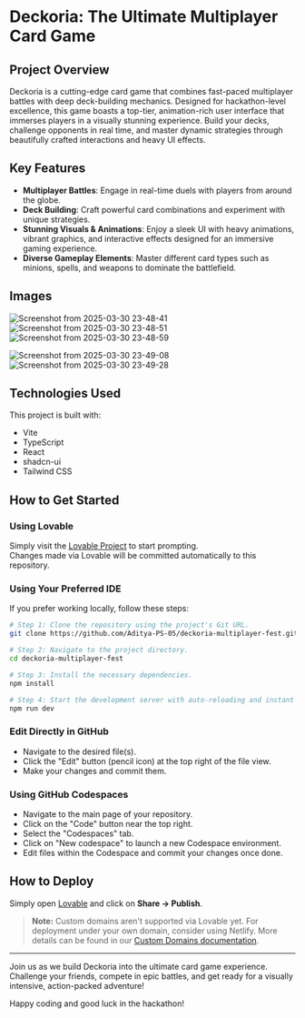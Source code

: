# Deckoria: The Ultimate Multiplayer Card Game

## Project Overview

Deckoria is a cutting-edge card game that combines fast-paced multiplayer battles with deep deck-building mechanics. Designed for hackathon-level excellence, this game boasts a top-tier, animation-rich user interface that immerses players in a visually stunning experience. Build your decks, challenge opponents in real time, and master dynamic strategies through beautifully crafted interactions and heavy UI effects.

## Key Features

- **Multiplayer Battles**: Engage in real-time duels with players from around the globe.
- **Deck Building**: Craft powerful card combinations and experiment with unique strategies.
- **Stunning Visuals & Animations**: Enjoy a sleek UI with heavy animations, vibrant graphics, and interactive effects designed for an immersive gaming experience.
- **Diverse Gameplay Elements**: Master different card types such as minions, spells, and weapons to dominate the battlefield.

## Images

![Screenshot from 2025-03-30 23-48-41](https://github.com/user-attachments/assets/83a31ce0-6da6-4e22-8d8f-561fd066ed4c)
![Screenshot from 2025-03-30 23-48-51](https://github.com/user-attachments/assets/58c817e8-f53a-4775-af7b-4efb29b7766a)
![Screenshot from 2025-03-30 23-48-59](https://github.com/user-attachments/assets/d5d84ffa-74ee-4a08-8894-617179ed17d5)

![Screenshot from 2025-03-30 23-49-08](https://github.com/user-attachments/assets/f0d8ed4d-dd36-421a-8dbe-fb3528a5e058)
![Screenshot from 2025-03-30 23-49-28](https://github.com/user-attachments/assets/dcb6019a-e852-4daa-afe6-33aba615fafd)


## Technologies Used 

This project is built with:
- Vite
- TypeScript
- React
- shadcn-ui
- Tailwind CSS

## How to Get Started

### Using Lovable

Simply visit the [Lovable Project](https://lovable.dev/projects/c64ddc95-f6e4-4220-932e-0cbe9c79c2d5) to start prompting.  
Changes made via Lovable will be committed automatically to this repository.

### Using Your Preferred IDE

If you prefer working locally, follow these steps:

```sh
# Step 1: Clone the repository using the project's Git URL.
git clone https://github.com/Aditya-PS-05/deckoria-multiplayer-fest.git

# Step 2: Navigate to the project directory.
cd deckoria-multiplayer-fest

# Step 3: Install the necessary dependencies.
npm install

# Step 4: Start the development server with auto-reloading and instant preview.
npm run dev
```

### Edit Directly in GitHub

- Navigate to the desired file(s).
- Click the "Edit" button (pencil icon) at the top right of the file view.
- Make your changes and commit them.

### Using GitHub Codespaces

- Navigate to the main page of your repository.
- Click on the "Code" button near the top right.
- Select the "Codespaces" tab.
- Click on "New codespace" to launch a new Codespace environment.
- Edit files within the Codespace and commit your changes once done.

## How to Deploy

Simply open [Lovable](https://lovable.dev/projects/c64ddc95-f6e4-4220-932e-0cbe9c79c2d5) and click on **Share -> Publish**.

> **Note:** Custom domains aren't supported via Lovable yet. For deployment under your own domain, consider using Netlify. More details can be found in our [Custom Domains documentation](https://docs.lovable.dev/tips-tricks/custom-domain/).

---

Join us as we build Deckoria into the ultimate card game experience. Challenge your friends, compete in epic battles, and get ready for a visually intensive, action-packed adventure!

Happy coding and good luck in the hackathon!
